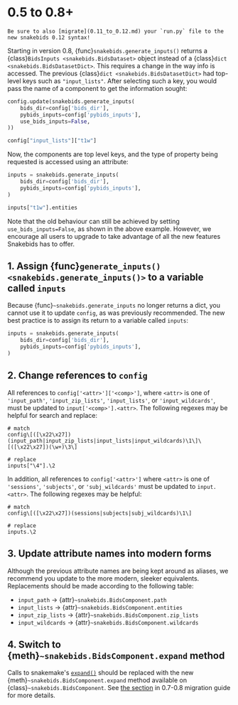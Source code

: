 # 0.5 to 0.8+

```{note}
Be sure to also [migrate](0.11_to_0.12.md) your `run.py` file to the new snakebids 0.12 syntax!
```

Starting in version 0.8, {func}`snakebids.generate_inputs()` returns a {class}`BidsInputs <snakebids.BidsDataset>` object instead of a {class}`dict <snakebids.BidsDatasetDict>`. This requires a change in the way info is accessed. The previous  {class}`dict <snakebids.BidsDatasetDict>` had top-level keys such as `"input_lists"`. After selecting such a key, you would pass the name of a component to get the information sought:

```python
config.update(snakebids.generate_inputs(
    bids_dir=config['bids_dir'],
    pybids_inputs=config['pybids_inputs'],
    use_bids_inputs=False,
))

config["input_lists"]["t1w"]
```

Now, the components are top level keys, and the type of property being requested is accessed using an attribute:

```python
inputs = snakebids.generate_inputs(
    bids_dir=config['bids_dir'],
    pybids_inputs=config['pybids_inputs'],
)

inputs["t1w"].entities
```

Note that the old behaviour can still be achieved by setting `use_bids_inputs=False`, as shown in the above example. However, we encourage all users to upgrade to take advantage of all the new features Snakebids has to offer.

## 1. Assign {func}`generate_inputs() <snakebids.generate_inputs()>` to a variable called `inputs`
Because {func}`~snakebids.generate_inputs` no longer returns a dict, you cannot use it to update `config`, as was previously recommended. The new best practice is to assign its return to a variable called `inputs`:

```python
inputs = snakebids.generate_inputs(
    bids_dir=config['bids_dir'],
    pybids_inputs=config['pybids_inputs'],
)
```

## 2. Change references to `config`

All references to `config['<attr>']['<comp>']`, where `<attr>` is one of `'input_path'`, `'input_zip_lists'`, `'input_lists'`, or `'input_wildcards'`, must be updated to `input['<comp>'].<attr>`. The following regexes may be helpful for search and replace:

```
# match
config\[([\x22\x27])(input_path|input_zip_lists|input_lists|input_wildcards)\1\]\[([\x22\x27])(\w+)\3\]

# replace
inputs["\4"].\2
```

In addition, all references to `config['<attr>']` where `<attr>` is one of `'sessions'`, `'subjects'`, or `'subj_wildcards'` must be updated to `input.<attr>`. The following regexes may be helpful:

```
# match
config\[([\x22\x27])(sessions|subjects|subj_wildcards)\1\]

# replace
inputs.\2
```

## 3. Update attribute names into modern forms

Although the previous attribute names are being kept around as aliases, we recommend you update to the more modern, sleeker equivalents. Replacements should be made according to the following table:

* `input_path` -> {attr}`~snakebids.BidsComponent.path`
* `input_lists` -> {attr}`~snakebids.BidsComponent.entities`
* `input_zip_lists` -> {attr}`~snakebids.BidsComponent.zip_lists`
* `input_wildcards` -> {attr}`~snakebids.BidsComponent.wildcards`

## 4. Switch to {meth}`~snakebids.BidsComponent.expand` method

Calls to snakemake's [`expand()`](#snakefiles_expand) should be replaced with the new {meth}`~snakebids.BidsComponent.expand` method available on {class}`~snakebids.BidsComponent`. See [the section](#0_8_migration_expand_func) in 0.7-0.8 migration guide for more details.
